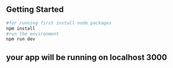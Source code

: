 
## Getting Started

```bash
#for running first install node packages
npm install 
#run the environment
npm run dev

```

## your app will be running on localhost 3000
